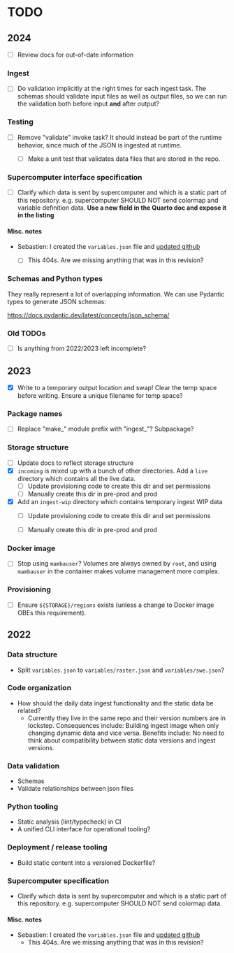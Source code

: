 # TODO

## 2024

- [ ] Review docs for out-of-date information


### Ingest

- [ ] Do validation implicitly at the right times for each ingest task. The schemas
      should validate input files as well as output files, so we can run the validation
      both before input **and** after output?


### Testing

- [ ] Remove "validate" invoke task? It should instead be part of the runtime behavior,
      since much of the JSON is ingested at runtime.
    - [ ] Make a unit test that validates data files that are stored in the repo.


### Supercomputer interface specification

- [ ] Clarify which data is sent by supercomputer and which is a static part of this
      repository. e.g. supercomputer SHOULD NOT send colormap and variable definition
      data. **Use a new field in the Quarto doc and expose it in the listing**


#### Misc. notes

* Sebastien: I created the `variables.json` file and
  [updated github](https://github.com/nsidc/snow-today-webapp-server/blob/region-data-draft-spec-1/doc/interfaces/supercomputer_data/drafts/20231026_variables/variables.json)
    - [ ] This 404s. Are we missing anything that was in this revision?


### Schemas and Python types

They really represent a lot of overlapping information. We can use Pydantic types to
generate JSON schemas:

<https://docs.pydantic.dev/latest/concepts/json_schema/>


### Old TODOs

- [ ] Is anything from 2022/2023 left incomplete?


## 2023

- [x] Write to a temporary output location and swap! Clear the temp space before
      writing. Ensure a unique filename for temp space?


### Package names

- [ ] Replace "make_" module prefix with "ingest_"? Subpackage?


### Storage structure

- [ ] Update docs to reflect storage structure
- [x] `incoming` is mixed up with a bunch of other directories. Add a `live` directory
      which contains all the live data.
    - [ ] Update provisioning code to create this dir and set permissions
    - [ ] Manually create this dir in pre-prod and prod
- [x] Add an `ingest-wip` directory which contains temporary ingest WIP data
    - [ ] Update provisioning code to create this dir and set permissions
    - [ ] Manually create this dir in pre-prod and prod


### Docker image

- [ ] Stop using `mambauser`? Volumes are always owned by `root`, and using `mambauser`
    in the container makes volume management more complex.


### Provisioning

- [ ] Ensure `${STORAGE}/regions` exists (unless a change to Docker image OBEs this
      requirement).


## 2022

### Data structure

* Split `variables.json` to `variables/raster.json` and `variables/swe.json`?


### Code organization

* How should the daily data ingest functionality and the static data be related?
  * Currently they live in the same repo and their version numbers are in lockstep.
    Consequences include: Building ingest image when only changing dynamic data and
    vice versa. Benefits include: No need to think about compatibility between static
    data versions and ingest versions.


### Data validation

* Schemas
* Validate relationships between json files


### Python tooling

* Static analysis (lint/typecheck) in CI
* A unified CLI interface for operational tooling?


### Deployment / release tooling

* Build static content into a versioned Dockerfile?


### Supercomputer specification

* Clarify which data is sent by supercomputer and which is a static part of this
  repository. e.g. supercomputer SHOULD NOT send colormap data.


#### Misc. notes

* Sebastien: I created the `variables.json` file and
  [updated github](https://github.com/nsidc/snow-today-webapp-server/blob/region-data-draft-spec-1/doc/interfaces/supercomputer_data/drafts/20231026_variables/variables.json)
    * This 404s. Are we missing anything that was in this revision?
